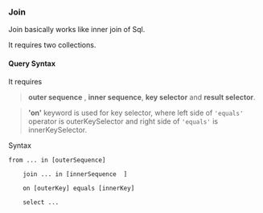 ### Join

Join basically works like inner join of Sql.

It requires two collections.

#### Query Syntax

It requires 

> **outer sequence** , **inner sequence**, **key selector** and **result selector**.


> **'on'** keyword is used for key selector, where left side of ```'equals'``` operator is outerKeySelector and right side of ```'equals'``` is innerKeySelector.

Syntax

> 
```
from ... in [outerSequence]

    join ... in [innerSequence  ]

    on [outerKey] equals [innerKey]

    select ...
```



